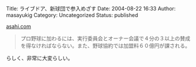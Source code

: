 Title: ライブドア、新球団で参入めざす
Date: 2004-08-22 16:33
Author: masayukig
Category: Uncategorized
Status: published

[asahi.com](http://www.asahi.com/sports/update/0818/143.html?2004)

> プロ野球に加わるには、実行委員会とオーナー会議で４分の３以上の賛成を得なければならない。また、野球協約では加盟料６０億円が課される。

らしく、非常に大変らしい。
